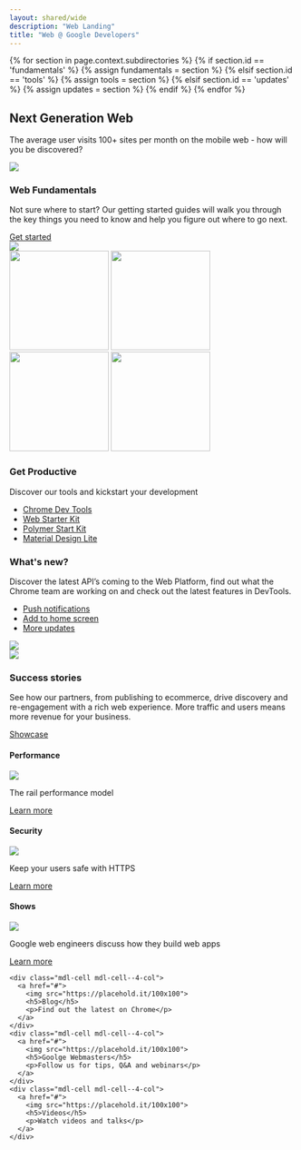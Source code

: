 ```yaml
---
layout: shared/wide
description: "Web Landing"
title: "Web @ Google Developers"
---
```

{% for section in page.context.subdirectories %}
  {% if section.id == 'fundamentals' %}
    {% assign fundamentals = section %}
  {% elsif section.id == 'tools' %}
    {% assign tools = section %}
  {% elsif section.id == 'updates' %}
    {% assign updates = section %}
  {% endif %}
{% endfor %}

<div class="wf-subheading">
  <div class="page-content mdl-grid">
    <div class="mdl-cell mdl-cell--6-col wf-showcase__title">
      <h2>Next Generation Web</h2>
      <p class="mdl-typography--font-light">
        The average user visits 100+ sites per month on the mobile web - how will you be discovered?
      </p>
    </div>
    <div class="mdl-cell mdl-cell--6-col">
      <img src="/web/imgs/landing-devices.png">
    </div>
  </div>
</div>

<div class="">
  <div class="page-content mdl-grid">
    <div class="mdl-cell mdl-cell--6-col">
      <h3>Web Fundamentals</h3>
      <p>
        Not sure where to start? Our getting started guides will walk you through the key things you need to know and help you figure out where to go next.
      </p>
      <a href="/web/fundamentals/getting-started/">Get started</a>
    </div>
    <div class="mdl-cell mdl-cell--6-col">
      <img src="/web/imgs/dgc-web-w1x.jpg">
    </div>
  </div>
</div>

<style>
  .tools-thumb {
    width: 175px;
  }
</style>

<div class="wf-secondaryheading">
  <div class="page-content mdl-grid">
    <div class="mdl-cell mdl-cell--6-col">
      <a href="#"><img class="tools-thumb" src="/web/tools/imgs/chrome-devtools.png"></a>
      <a href="#"><img class="tools-thumb" src="/web/tools/starter-kit/images/thumb.jpg"></a>
      <a href="#"><img class="tools-thumb" src="/web/tools/polymer-starter-kit/thumb.jpg"></a>
      <a href="#"><img class="tools-thumb" src="/web/tools/imgs/mdl-thumb.png"></a>
    </div>
    <div class="mdl-cell mdl-cell--6-col">
      <h3>Get Productive</h3>
      <p>Discover our tools and kickstart your development</p>
      <ul>
        <li><a href="/web/tools/devtools/">Chrome Dev Tools</a></li>
        <li><a href="/web/tools/devtools/">Web Starter Kit</a></li>
        <li><a href="/web/tools/devtools/">Polymer Start Kit</a></li>
        <li><a href="/web/tools/devtools/">Material Design Lite</a></li>
      </ul>
    </div>
  </div>
</div>

<div class="">
  <div class="page-content mdl-grid">
    <div class="mdl-cell mdl-cell--6-col">
      <h3>What's new?</h3>
      <p>
        Discover the latest API’s coming to the Web Platform, find out what the Chrome team are working on and check out the latest features in DevTools.
      </p>
      <ul>
        <li><a href="#">Push notifications</a></li>
        <li><a href="#">Add to home screen</a></li>
        <li><a href="#">More updates</a></li>
      </ul>
    </div>
    <div class="mdl-cell mdl-cell--6-col">
      <img src="/web/imgs/dgc-web-w1x.jpg">
    </div>
  </div>
</div>

<div class="wf-secondaryheading">
  <div class="page-content mdl-grid">
    <div class="mdl-cell mdl-cell--6-col">
      <img src="https://placehold.it/350x225">
    </div>
    <div class="mdl-cell mdl-cell--6-col">
      <h3>Success stories</h3>
      <p>
        See how our partners, from publishing to ecommerce, drive discovery and re-engagement with a rich web experience. More traffic and users means more revenue for your business.
      </p>
      <a href="#">Showcase</a>
    </div>
  </div>
</div>

<div class="">
  <div class="page-content mdl-grid">
    <div class="mdl-cell mdl-cell--4-col">
      <h4>Performance</h4>
      <img src="https://placehold.it/150x150">
      <p>The rail performance model</p>
      <a href="#">Learn more</a>
    </div>
    <div class="mdl-cell mdl-cell--4-col">
      <h4>Security</h4>
      <img src="https://placehold.it/150x150">
      <p>Keep your users safe with HTTPS</p>
      <a href="#">Learn more</a>
    </div>
    <div class="mdl-cell mdl-cell--4-col">
      <h4>Shows</h4>
      <img src="https://placehold.it/150x150">
      <p>Google web engineers discuss how they build web apps</p>
      <a href="#">Learn more</a>
    </div>

    <div class="mdl-cell mdl-cell--4-col">
      <a href="#">
        <img src="https://placehold.it/100x100">
        <h5>Blog</h5>
        <p>Find out the latest on Chrome</p>
      </a>
    </div>
    <div class="mdl-cell mdl-cell--4-col">
      <a href="#">
        <img src="https://placehold.it/100x100">
        <h5>Goolge Webmasters</h5>
        <p>Follow us for tips, Q&A and webinars</p>
      </a>
    </div>
    <div class="mdl-cell mdl-cell--4-col">
      <a href="#">
        <img src="https://placehold.it/100x100">
        <h5>Videos</h5>
        <p>Watch videos and talks</p>
      </a>
    </div>
  </div>
</div>

